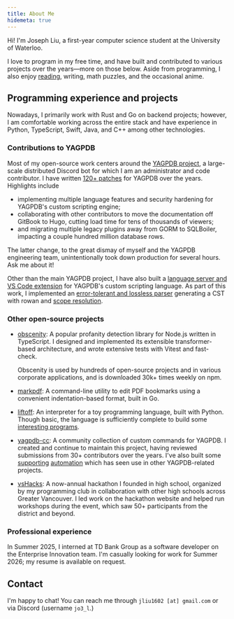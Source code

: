 ```yaml
---
title: About Me
hidemeta: true
---
```


Hi! I'm Joseph Liu, a first-year computer science student at the University of Waterloo.

I love to program in my free time, and have built and contributed to various projects over the
years—more on those below. Aside from programming, I also enjoy [reading](/reading-log), writing,
math puzzles, and the occasional anime.

## Programming experience and projects

Nowadays, I primarily work with Rust and Go on backend projects; however, I am comfortable working across the entire stack and have experience in
Python, TypeScript, Swift, Java, and C++ among other technologies.

### Contributions to YAGPDB

Most of my open-source work centers around the [YAGPDB project](https://yagpdb.xyz), a large-scale
distributed Discord bot for which I am an administrator and code contributor. I have written [120+
patches](https://github.com/botlabs-gg/yagpdb/commits?author=jo3-l) for YAGPDB over the years. Highlights include

- implementing multiple language features and security hardening for YAGPDB's custom scripting
  engine;
- collaborating with other contributors to move the documentation off GitBook to Hugo, cutting load
  time for tens of thousands of viewers;
- and migrating multiple legacy plugins away from GORM to SQLBoiler, impacting a couple hundred
million database rows.

The latter change, to the great dismay of myself and the YAGPDB engineering team, unintentionally
took down production for several hours. Ask me about it!

Other than the main YAGPDB project, I have also built a [language server and VS Code extension](https://github.com/jo3-l/yag-template-lsp) for YAGPDB's custom scripting language. As part of this work, I implemented an [error-tolerant and lossless parser](https://github.com/jo3-l/yag-template-lsp/tree/main/crates/yag-template-syntax) generating a CST with rowan and [scope resolution](https://github.com/jo3-l/yag-template-lsp/tree/main/crates/yag-template-analysis/src/scope).

### Other open-source projects

- [obscenity](https://github.com/jo3-l/obscenity): A popular profanity detection library for Node.js
  written in TypeScript. I designed and implemented its extensible transformer-based architecture, and wrote extensive tests with Vitest and fast-check.
  
  Obscenity is used by hundreds of open-source projects and in various corporate applications, and is downloaded 30k+ times weekly on npm.
- [markpdf](https://github.com/jo3-l/markpdf): A command-line utility to edit PDF bookmarks using a
  convenient indentation-based format, built in Go.
- [liftoff](https://github.com/jo3-l/liftoff): An interpreter for a toy programming language, built
  with Python. Though basic, the language is sufficiently complete to build some [interesting programs](https://github.com/jo3-l/liftoff/blob/main/examples/ccc21j5.rk).
- [yagpdb-cc](https://github.com/yagpdb-cc/yagpdb-cc): A community collection of custom commands for
  YAGPDB. I created and continue to maintain this project, having reviewed submissions from 30+
  contributors over the years. I've also built some
  [supporting](https://github.com/jo3-l/yagfuncdata)
  [automation](https://github.com/jo3-l/action-check-yag-tmpl-syntax) which has seen use in other
  YAGPDB-related projects.
- [vsHacks](https://vshacks.github.io/): A now-annual hackathon I founded in high school, organized by my programming club in collaboration with other high schools across Greater
  Vancouver. I led work on the hackathon website and helped run workshops during the event, which
  saw 50+ participants from the district and beyond.

### Professional experience

In Summer 2025, I interned at TD Bank Group as a software developer on the Enterprise Innovation team. I'm casually looking for work for Summer 2026; my resume is available on request.

## Contact

I'm happy to chat! You can reach me through `jliu1602 [at] gmail.com` or via Discord (username `jo3_l`.)

